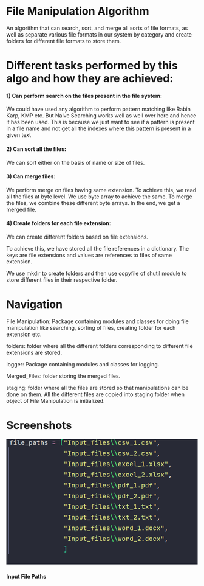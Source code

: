 
# File Manipulation Algorithm


An algorithm that can search, sort, and merge all sorts of file formats, as well as separate various file formats in our system by category and create folders for different file formats to store them.

# Different tasks performed by this algo and how they are achieved:

#### 1) Can perform search on the files present in the file system:
We could have used any algorithm to perform pattern matching like Rabin Karp, KMP etc.
But Naive Searching works well as well over here and hence it has been used.
This is because we just want to see if a pattern is present in a file name and not get all the indexes
where this pattern is present in a given text

#### 2) Can sort all the files:

We can sort either on the basis of name or size of files.

#### 3) Can merge files:

We perform merge on files having same extension. 
To achieve this, we read all the files at byte level. We use byte array to achieve the same.
To merge the files, we combine these different byte arrays. In the end, we get a merged file.

#### 4) Create folders for each file extension:

We can create different folders based on file extensions. 

To achieve this, we have stored all the file references in a dictionary.
The keys are file extensions and values are references to files of same extension.

We use mkdir to create folders and then use copyfile of shutil module to store different files in their respective folder.


# Navigation

File Manipulation: Package containing modules and classes for doing file manipulation like searching, sorting of files, creating folder for each extension etc.


folders: folder where all the different folders corresponding to different file extensions are stored.


logger: Package containing modules and classes for logging.


Merged_Files: folder storing the merged files.


staging: folder where all the files are stored so that manipulations can be done on them.
All the different files are copied into staging folder when object of File Manipulation is initialized.

# Screenshots



![App Screenshot](Screenshots/input_files.PNG)

#### Input File Paths






